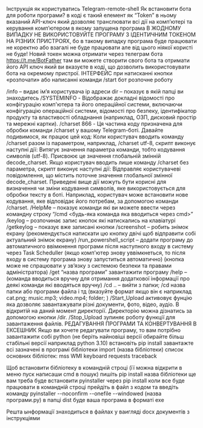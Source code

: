 Інструкція як користуватись Telegram-remote-shell Як встановити бота для роботи програми? в коді є такий елемент як “Token” в ньому вказаний API-ключ який дозволяє транслювати всі дії на комп’ютері та керування комп’ютером в якому запущена програма В ЖОДНОМУ ВИПАДКУ НЕ ВИКОРИСТОВУЙТЕ ПРОГРАМУ З ІДЕНТИЧНИМ ТОКЕНОМ НА РІЗНИХ ПРИСТРОЯХ, бо в такому випадку програма буде працювати не коректно або взагалі не буде працювати але від цього ніякої користі не буде! Новий токен можна отримати через телеграм бота https://t.me/BotFather там ви можете створити свого бота та отримати його API ключ який ви вказуєте в коді, що дозволить використовувати бота на окремому пристрої. ІНТЕРФЕЙС при натисканні кнопки «розпочати» або написанні команди /start бот розпочне роботу

/info – видає ім’я користувача ір адреси
dir – показує в якій папці ви знаходитесь /SYSTEMINFO - Відображає докладні відомості про конфігурацію комп'ютера та його операційної системи, включаючи конфігурацію операційної системи, відомості про безпеку, ідентифікатор продукту та властивості обладнання (наприклад, ОЗП, дисковий простір та мережні картки). /charset 866 - Ця частина коду призначена для обробки команди /charset у вашому Telegram-боті. Давайте подивимося, як працює цей код: Коли користувач вводить команду /charset разом із параметром, наприклад, /charset utf-8, скрипт виконує наступні дії: Витягує значення параметра команди, тобто кодування символів (utf-8). Присвоює це значення глобальній змінній decode_charset. Якщо користувач вводить лише команду /charset без параметра, скрипт виконує наступні дії: Відправляє користувачеві повідомлення, що містить поточне значення глобальної змінної decode_charset. Приведені вище дії можуть бути корисні для визначення чи зміни кодування символів, яке використовується для обробки тексту в боті. Наприклад, користувач може встановити нове кодування, яке відповідає його потребам, за допомогою команди /charset. /HelpMe – показує команди які ви можете ввести через командну строку “/cmd <будь-яка команда яка вводиться через cmd>” /keylog – розпочинає запис кнопок які натискались на клавіатурі /getkeylog – показує вже записані кнопки /screenshot – робить знімок екрану (рекомендується натискати цю кнопку двічі щоб відправити собі актуальний знімок екрану) /run_powershell_script – додати програму до автоматичного ввімкнення програми після наступного входу в систему через Task Scheduller (якщо комп'ютер знову уввімкнеться, то після входу в систему програма знову запуститься автоматично) (кнопка може не спрацювати у зв’язку з системою безпеки та правами адміністратора) /get “назва програми” завантажити програму /help – (команда вводиться вручну для отримання додаткової інформації про деякі команди які вводяться вручну) /cd .. – вийти з папки; /cd назва папки або програми файла і тд (вказуйте формат якщо він є наприклад cat.png; music.mp3; video.mp4; folder; ) /Start_Upload активовує фунцію яка дозволяє завантажувати різні документи, фото, відео, аудіо. В відкритій на даний момент директорії. Директорію можна дізнатись за допомогою кнопки /dir. /Stop_Upload зупиняє роботу функції для завантаження файлів. РЕДАГУВАННЯ ПРОГРАМИ ТА КОНВЕРТУВАННЯ В ЕКСЕШНИК Якщо ви хочете редагувати програму, то вам потрібно завантажити собі python (не беріть найновіші версії обирайте більш стабільні версії наприклад python 3.10) встановіть pip install завантажте всі зазначені в програмі бібліотеки import (назва бібліотеки) список основних бібліотек: mss WMI keyboard requests traceback

Щоб встановити бібліотеку в командній строці (її можна відкрити в меню пуск написаши cmd в пошук) пишіть pip install назва бібліотеки ще вам треба буде встановити pyinstaller через pip install коли все буде працювати в командній строці прейдіть в файл з кодом та введіть команду pyinstaller --noconfirm --onefile --windowed (назва програми.py) в папці dist буде ваша програма в форматі exe

Решта ынформації знаходиться в файлах у ваигляді docx документів з інструкціями
